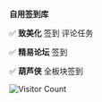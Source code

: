 **自用签到库**

✅ **致美化** 签到 评论任务

✅ **精易论坛** 签到

✅ **葫芦侠** 全板块签到

![Visitor Count](https://profile-counter.glitch.me/all-smile/count.svg)
